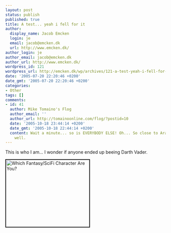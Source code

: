 ```yaml
---
layout: post
status: publish
published: true
title: A test... yeah i fell for it
author:
  display_name: Jacob Emcken
  login: je
  email: jacob@emcken.dk
  url: http://www.emcken.dk/
author_login: je
author_email: jacob@emcken.dk
author_url: http://www.emcken.dk/
wordpress_id: 121
wordpress_url: http://emcken.dk/wp/archives/121-a-test-yeah-i-fell-for-it.html
date: '2005-07-20 22:20:46 +0200'
date_gmt: '2005-07-20 22:20:46 +0200'
categories:
- Other
tags: []
comments:
- id: 41
  author: Mike Tomaino's Flog
  author_email: ''
  author_url: http://tomainoonline.com/flog/?postid=10
  date: '2005-10-18 23:44:14 +0200'
  date_gmt: '2005-10-18 22:44:14 +0200'
  content: Wait a minute... so is EVERYBODY ELSE! Oh... So close to Aragorn or Yoda.  Oh
    well.
---
```

This is who I am... I wonder if anyone ended up beeing Darth Vader.

<a href="http://www.tk421.net/character/"><img src="http://www.tk421.net/character/samwise.jpg" width="262" height="211" border="2" alt="Which Fantasy/SciFi Character Are You?" /></a>


